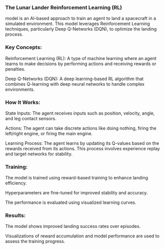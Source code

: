### The Lunar Lander Reinforcement Learning (RL) 
model is an AI-based approach to train an agent to land a spacecraft in a simulated environment. This model leverages Reinforcement Learning techniques, particularly Deep Q-Networks (DQN), to optimize the landing process.

### Key Concepts:
Reinforcement Learning (RL): A type of machine learning where an agent learns to make decisions by performing actions and receiving rewards or penalties.

Deep Q-Networks (DQN): A deep learning-based RL algorithm that combines Q-learning with deep neural networks to handle complex environments.

### How It Works:
State Inputs: The agent receives inputs such as position, velocity, angle, and leg contact sensors.

Actions: The agent can take discrete actions like doing nothing, firing the left/right engine, or firing the main engine.

Learning Process: The agent learns by updating its Q-values based on the rewards received from its actions. This process involves experience replay and target networks for stability.

### Training:
The model is trained using reward-based training to enhance landing efficiency.

Hyperparameters are fine-tuned for improved stability and accuracy.

The performance is evaluated using visualized learning curves.

### Results:
The model shows improved landing success rates over episodes.

Visualizations of reward accumulation and model performance are used to assess the training progress.
